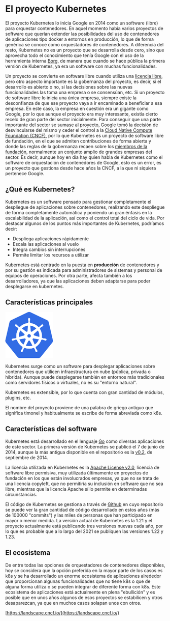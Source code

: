 # El proyecto Kubernetes

El proyecto Kubernetes lo inicia Google en 2014 como un software
(libre) para orquestar contenedores. En aquel momento había varios
proyectos de software que querían extender las posibilidades del uso
de contenedores de aplicaciones tipo docker a entornos en producción,
lo que de forma genérica se conoce como orquestadores de
contenedores. A diferencia del resto, Kubernetes no es un proyecto que
se desarrolla desde cero, sino que aprovecha todo el conocimiento que
tenía Google con el uso de la herramienta interna
[Borg](https://kubernetes.io/blog/2015/04/borg-predecessor-to-kubernetes/),
de manera que cuando se hace pública la primera versión de Kubernetes,
ya era un software con muchas funcionalidades.

Un proyecto se convierte en software libre cuando utiliza una
[licencia libre](https://opensource.org/licenses/category), pero otro
aspecto importante es la gobernanza del proyecto, es decir, si el
desarrollo es abierto o no, si las decisiones sobre las nuevas
funcionalidades las toma una empresa o se consensúan, etc. Si un
proyecto de software libre lo inicia una única empresa, siempre existe
la desconfianza de que ese proyecto vaya a ir encaminado a beneficiar
a esa empresa. En este caso, la empresa en cuestión era un gigante
como Google, por lo que aunque el proyecto era muy interesante,
existía cierto recelo de gran parte del sector inicialmente. Para
conseguir que una parte importante del sector se sumase al proyecto,
Google tomó la decisión de desvincularse del mismo y ceder el control
a la [Cloud Native Compute Foundation (CNCF)](https://www.cncf.io/),
por lo que Kubernetes es un proyecto de software libre de fundación,
en el que se admiten contribuciones de forma abierta y donde las reglas de
la gobernanza recaen sobre los [miembros de la
fundación](https://www.cncf.io/about/members/), normalmente un
conjunto amplio de grandes empresas del sector. Es decir, aunque hoy
en día hay quien habla de Kubernetes como el software de orquestación
de contenedores de Google, esto es un error, es un proyecto que
gestiona desde hace años la CNCF, a la que ni siquiera pertenece
Google.

## ¿Qué es Kubernetes?

Kubernetes es un software pensado para gestionar completamente el
despliegue de aplicaciones sobre contenedores, realizando este
despliegue de forma completamente automática y poniendo un gran
énfasis en la escalabilidad de la aplicación, así como el control
total del ciclo de vida. Por destacar algunos de los puntos más
importantes de Kubernetes, podríamos decir:

* Despliega aplicaciones rápidamente
* Escala las aplicaciones al vuelo
* Integra cambios sin interrupciones
* Permite limitar los recursos a utilizar

Kubernetes está centrado en la puesta en **producción** de
contenedores y por su gestión es indicada para administradores de
sistemas y personal de equipos de operaciones. Por otra parte, afecta también
a los desarrolladores, ya que las aplicaciones deben adaptarse para
poder desplegarse en kubernetes.

## Características principales

<img src="https://raw.githubusercontent.com/kubernetes/kubernetes/master/logo/logo.png" alt="k8s-logo" width="150" />

Kubernetes surge como un software para desplegar aplicaciones sobre
contenedores que utilicen infraestructura en nube (pública, privada o
híbrida). Aunque puede desplegarse también en entornos más
tradicionales como servidores físicos o virtuales, no es su "entorno
natural".

Kubernetes es extensible, por lo que cuenta con gran cantidad de
módulos, plugins, etc.

El nombre del proyecto proviene de una palabra de griego antiguo que
significa timonel y habitualmente se escribe de forma abreviada como
k8s.

## Características del software

Kubernetes está desarrollado en el lenguaje [Go](https://golang.org/)
como diversas aplicaciones de este sector. La primera versión de
Kubernetes se publicó el 7 de junio de 2014, aunque la más antigua
disponible en el repositorio es la
[v0.2](https://github.com/kubernetes/kubernetes/releases/tag/v0.2), de
septiembre de 2014.

La licencia utilizada en Kubernetes es la [Apache License
v2.0](https://www.apache.org/licenses/LICENSE-2.0.html), licencia de
software libre permisiva, muy utilizada últimamente en proyectos de
fundación en los que están involucrados empresas, ya que no se trata
de una licencia copyleft, que no permitiría su inclusión en software
que no sea libre, mientras que la licencia Apache sí lo permite en
determinadas circunstancias.

El código de Kubernetes se gestiona a través de
[Github](https://github.com/kubernetes/kubernetes) en cuyo repositorio
se puede ver la gran cantidad de código desarrollado en estos años
(más de 100000 "commits") y las miles de personas que han participado
en mayor o menor medida. La versión actual de Kubernetes es la 1.21 y
el proyecto actualmente está publicando tres versiones nuevas cada
año, por lo que es probable que a lo largo del 2021 se publiquen las
versiones 1.22 y 1.23.

## El ecosistema

De entre todas las opciones de orquestadores de contenedores
disponibles, hoy se considera que la opción preferida en la mayor
parte de los casos es k8s y se ha desarrollado un enorme ecosistema de
aplicaciones alrededor que proporcionan algunas funcionalidades que no
tiene k8s o que de alguna forma utiliza o se pueden integrar de
diferente forma con k8s. Este ecosistema de aplicaciones está
actualmente en plena "ebullición" y es posible que en unos años
algunos de esos proyectos se estabilicen y otros desaparezcan, ya que
en muchos casos solapan unos con otros.

[https://landscape.cncf.io/](https://landscape.cncf.io/)
